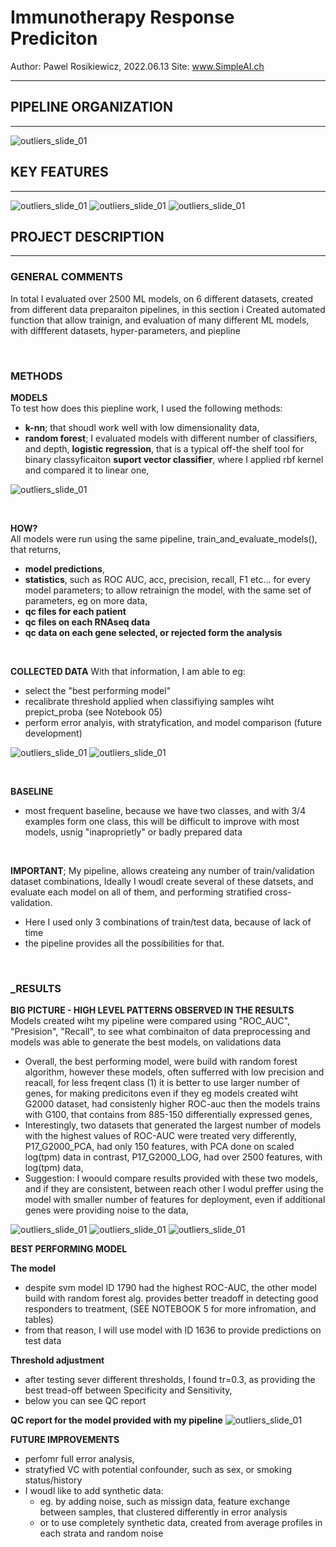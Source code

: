 # Immunotherapy Response Prediciton
Author: Pawel Rosikiewicz, 2022.06.13 
Site: www.SimpleAI.ch

---

## PIPELINE ORGANIZATION
---

![outliers_slide_01](images/Slide1.jpeg)

## KEY FEATURES
---

![outliers_slide_01](images/Slide2.jpeg)
![outliers_slide_01](images/Slide3.jpeg)
![outliers_slide_01](images/Slide4.jpeg)

## PROJECT DESCRIPTION
---

### __GENERAL COMMENTS__  
In total I evaluated over 2500 ML models, on 6 different datasets, created from different data preparaiton pipelines, in this section i Created automated function that allow trainign, and evaluation of many different ML models, with diffferent datasets, hyper-parameters, and
piepline

</br>

### __METHODS__

__MODELS__  
To test how does this piepline work, I used the following methods:
* __k-nn__; that shoudl work well with low dimensionality data,
* __random forest__; I evaluated models with different number of classifiers, and depth,
__logistic regression__, that is a typical off-the shelf tool for binary classyficaiton
__suport vector classifier__, where I applied rbf kernel and compared it to linear one,

![outliers_slide_01](images/Slide5.jpeg)

</br>

__HOW?__  
All models were run using the same pipeline, train_and_evaluate_models(), that returns,
* __model predictions__, 
* __statistics__, such as ROC AUC, acc, precision, recall, F1 etc... for every model
parameters; to allow retrainign the model, with the same set of parameters, eg on more data,
* __qc files for each patient__
* __qc files on each RNAseq data__
* __qc data on each gene selected, or rejected form the analysis__

</br>

__COLLECTED DATA__
With that information, I am able to eg:
* select the "best performing model"
* recalibrate threshold applied when classifiying samples wiht prepict_proba (see Notebook 05)
* perform error analyis, with stratyfication, and model comparison (future development)

![outliers_slide_01](images/Slide6.jpeg)
![outliers_slide_01](images/Slide7.jpeg)


</br>

__BASELINE__
* most frequent baseline, because we have two classes, and with 3/4 examples form one class, this will be difficult to improve with most models, usnig "inaproprietly" or badly prepared data

</br>

__IMPORTANT__; My pipeline, allows createing any number of train/validation dataset combinations, Ideally I woudl create several of these datsets, and evaluate each model on all of them, and performing stratified cross-validation. 
* Here I used only 3 combinations of train/test data, because of lack of time 
* the pipeline provides all the possibilities for that.
  
</br>

### ___RESULTS__

__BIG PICTURE - HIGH LEVEL PATTERNS OBSERVED IN THE RESULTS__  
Models created wiht my pipeline were compared using "ROC_AUC", "Presision", "Recall", to see what combinaiton of data preprocessing and models was able to generate the best models, on validations data
 
* Overall, the best performing model, were build with random forest algorithm, however these models, often sufferred with low precision and reacall, for less freqent class (1)
it is better to use larger number of genes, for making predicitons even if they eg models created wiht G2000 dataset, had consistenly higher ROC-auc then the models trains with G100, that contains from 885-150 differentially expressed genes,
* Interestingly, two datasets that generated the largest number of models with the highest values of ROC-AUC were treated very differently,
P17_G2000_PCA, had only 150 features, with PCA done on scaled log(tpm) data
in contrast, P17_G2000_LOG, had over 2500 features, with log(tpm) data,
* Suggestion: I woould compare results provided with these two models, and if they are consistent, between reach other I wodul preffer using the model with smaller number of features for deployment, even if additional genes were providing noise to the data,

![outliers_slide_01](images/All_models_ROC_AUC.png)
![outliers_slide_01](images/All_models_Precision.png)
![outliers_slide_01](images/All_models_Recall.png)


__BEST PERFORMING MODEL__  

__The model__
* despite svm model ID 1790 had the highest ROC-AUC, the other model build with random forest alg. provides better treadoff in detecting good responders to treatment, (SEE NOTEBOOK 5 for more infromation, and tables)
* from that reason, I will use model with ID 1636 to provide predictions on test data

__Threshold adjustment__
* after testing sever different thresholds, I found tr=0.3, as providing the best tread-off between Specificity and Sensitivity,
* below you can see QC report

__QC report for the model provided with my pipeline__
![outliers_slide_01](images/QC_model_1636.png)












__FUTURE IMPROVEMENTS__
* perfomr full error analysis, 
* stratyfied VC with potential confounder, such as sex, or smoking status/history
* I woudl like to add synthetic data:
  * eg. by adding noise, such as missign data,
feature exchange between samples, that clustered differently in error analysis
  * or to use completely synthetic data, created from average profiles in each strata and random noise




